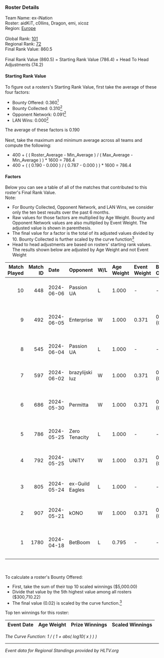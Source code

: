 ### Roster Details<br />
Team Name: ex-iNation<br />
Roster: aidKiT, c0llins, Dragon, emi, xicoz<br />
Region: [Europe]( ../standings_europe.md)<br />
<br />
Global Rank: [101](../standings_global.md)<br />
Regional Rank: [72]( ../standings_europe.md)<br />
Final Rank Value:  860.5<br />
<br />
Final Rank Value (860.5) = Starting Rank Value (786.4) + Head To Head Adjustments (74.2)<br />

#### Starting Rank Value<br />
To figure out a rosters's Starting Rank Value, first take the average of these four factors:<br />
- Bounty Offered: 0.360[<sup>1</sup>](#table2)
- Bounty Collected: 0.310[<sup>2</sup>](#table1)
- Opponent Network: 0.091[<sup>2</sup>](#table1)
- LAN Wins: 0.000[<sup>2</sup>](#table1)

The average of these factors is 0.190<br />
<br />
Next, take the maximum and minimum average across all teams and compute the following:<br />
- 400 + ( ( Roster_Average - Min_Average ) / ( Max_Average - Min_Average ) ) * 1600 = 786.4
- 400 + ( ( 0.190 - 0.000 ) / ( 0.787 - 0.000 ) ) * 1600 = 786.4


#### Factors<br />
Below you can see a table of all of the matches that contributed to this roster's Final Rank Value.<br />
Note:<br />

- For Bounty Collected, Opponent Network, and LAN Wins, we consider only the ten best results over the past 6 months.
- Raw values for those factors are multiplied by Age Weight. Bounty and Opponent Network values are also multiplied by Event Weight. The adjusted value is shown in parenthesis.
- The final value for a factor is the total of its adjusted values divided by 10. Bounty Collected is further scaled by the curve function[<sup>3</sup>](#curveFunction)
- Head to head adjustments are based on rosters' starting rank values. The results shown below are adjusted by Age Weight and not Event Weight
<span id="table1"></span><br />


| Match Played | Match ID | Date       | Opponent        | W/L | Age Weight | Event Weight | Bounty Collected | Opponent Network | LAN Wins  | H2H Adj. | Roster                                  |
| -: | -: | :- | :- | :- | :- | :- | :- | :- | :- | -: | :- |
|           10 |      448 | 2024-06-06 | Passion UA      | L   | 1.000      | -            | -                | -                | -         |    -7.77 | aidKiT, c0llins, Dragon, emi, xicoz     |
|            9 |      492 | 2024-06-05 | Enterprise      | W   | 1.000      | 0.371        | 0.046 (0.017)    | 0.575 (0.213)    | 0 (0.000) |    21.53 | aidKiT, c0llins, Dragon, emi, VLDN      |
|            8 |      545 | 2024-06-04 | Passion UA      | L   | 1.000      | -            | -                | -                | -         |    -6.99 | aidKiT, c0llins, Dragon, emi, xicoz     |
|            7 |      597 | 2024-06-02 | brazylijski luz | W   | 1.000      | 0.371        | 0.005 (0.002)    | 0.306 (0.113)    | 0 (0.000) |    17.64 | aidKiT, c0llins, Dragon, emi, xicoz     |
|            6 |      686 | 2024-05-30 | Permitta        | W   | 1.000      | 0.371        | 0.039 (0.014)    | 0.885 (0.328)    | 0 (0.000) |    20.96 | bnox, maaryy, mASKED, morelz, tomiko    |
|            5 |      786 | 2024-05-25 | Zero Tenacity   | L   | 1.000      | -            | -                | -                | -         |    -4.75 | aidKiT, c0llins, Dragon, emi, xicoz     |
|            4 |      792 | 2024-05-25 | UNiTY           | W   | 1.000      | 0.371        | 0.038 (0.014)    | 0.288 (0.107)    | 0 (0.000) |    23.17 | aidKiT, c0llins, Dragon, emi, xicoz     |
|            3 |      805 | 2024-05-24 | ex-Guild Eagles | L   | 1.000      | -            | -                | -                | -         |   -10.00 | aidKiT, c0llins, Dragon, emi, xicoz     |
|            2 |      907 | 2024-05-21 | kONO            | W   | 1.000      | 0.371        | 0.033 (0.012)    | 0.395 (0.146)    | 0 (0.000) |    20.74 | aidKiT, c0llins, Dragon, emi, xicoz     |
|            1 |     1780 | 2024-04-18 | BetBoom         | L   | 0.795      | -            | -                | -                | -         |    -0.34 | KaiR0N-, Magnojez, nafany, s1ren, zorte |

<br />
<span id="table2"></span><br />
To calculate a roster's Bounty Offered:<br />

- First, take the sum of their top 10 scaled winnings ($5,000.00)
- Divide that value by the 5th highest value among all rosters ($300,710.22)
- The final value (0.02) is scaled by the curve function.[<sup>3</sup>](#curveFunction)

Top ten winnings for this roster:<br />

| Event Date | Age Weight | Prize Winnings | Scaled Winnings |
| :- | -: | :- | :- |


<span id="curveFunction"></span>_The Curve Function: 1 / ( 1 + abs( log10( x ) ) )_<br />

---
_Event data for Regional Standings provided by HLTV.org_<br />
